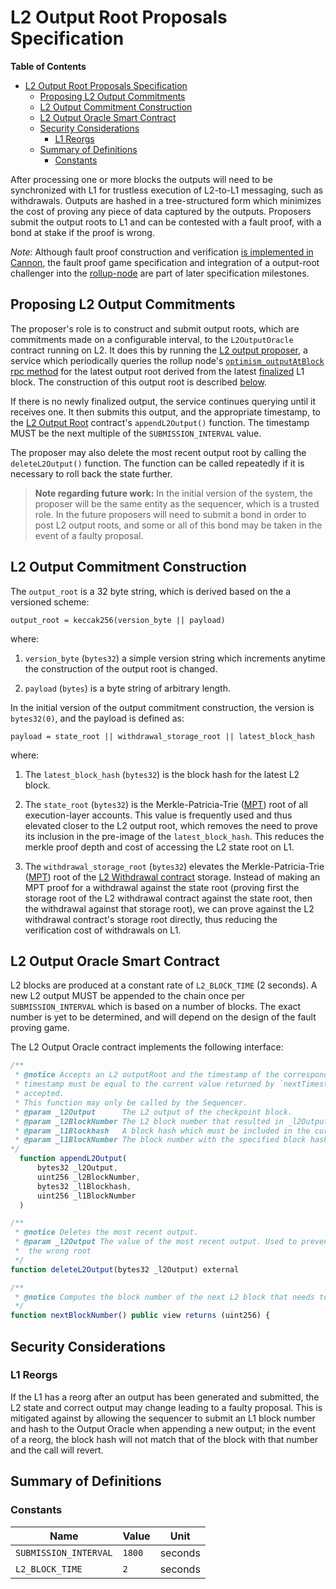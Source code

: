 # L2 Output Root Proposals Specification

<!-- All glossary references in this file. -->

[g-rollup-node]: glossary.md#rollup-node
[g-mpt]: glossary.md#merkle-patricia-trie

<!-- START doctoc generated TOC please keep comment here to allow auto update -->
<!-- DON'T EDIT THIS SECTION, INSTEAD RE-RUN doctoc TO UPDATE -->
**Table of Contents**

- [L2 Output Root Proposals Specification](#l2-output-root-proposals-specification)
  - [Proposing L2 Output Commitments](#proposing-l2-output-commitments)
  - [L2 Output Commitment Construction](#l2-output-commitment-construction)
  - [L2 Output Oracle Smart Contract](#l2-output-oracle-smart-contract)
  - [Security Considerations](#security-considerations)
    - [L1 Reorgs](#l1-reorgs)
  - [Summary of Definitions](#summary-of-definitions)
    - [Constants](#constants)

<!-- END doctoc generated TOC please keep comment here to allow auto update -->

After processing one or more blocks the outputs will need to be synchronized with L1 for trustless execution of
L2-to-L1 messaging, such as withdrawals. Outputs are hashed in a tree-structured form which minimizes the cost of
proving any piece of data captured by the outputs.
Proposers submit the output roots to L1 and can be contested with a fault proof,
with a bond at stake if the proof is wrong.

_Note_: Although fault proof construction and verification [is implemented in Cannon][cannon],
the fault proof game specification and integration of a output-root challenger into the [rollup-node][g-rollup-node]
are part of later specification milestones.

[cannon]: https://github.com/ethereum-optimism/cannon

## Proposing L2 Output Commitments

The proposer's role is to construct and submit output roots, which are commitments made on a configurable interval,
to the `L2OutputOracle` contract running on L2. It does this by running the [L2 output proposer](../op-proposer/),
a service which periodically queries the rollup node's
[`optimism_outputAtBlock` rpc method](./rollup-node.md#l2-output-rpc-method) for the latest output root derived
from the latest [finalized](rollup-node.md#finalization-guarantees) L1 block. The construction of this output root is
described [below](#l2-output-commitment-construction).

If there is no newly finalized output, the service continues querying until it receives one. It then submits this
output, and the appropriate timestamp, to the [L2 Output Root](#l2-output-root-smart-contract) contract's
`appendL2Output()` function. The timestamp MUST be the next multiple of the `SUBMISSION_INTERVAL` value.

The proposer may also delete the most recent output root by calling the `deleteL2Output()` function.
The function can be called repeatedly if it is necessary to roll back the state further.

> **Note regarding future work:** In the initial version of the system, the proposer will be the same entity as the
> sequencer, which is a trusted role. In the future proposers will need to submit a bond in order to post L2 output
> roots, and some or all of this bond may be taken in the event of a faulty proposal.

## L2 Output Commitment Construction

The `output_root` is a 32 byte string, which is derived based on the a versioned scheme:

```pseudocode
output_root = keccak256(version_byte || payload)
```

where:

1. `version_byte` (`bytes32`) a simple version string which increments anytime the construction of the output root
   is changed.

2. `payload` (`bytes`) is a byte string of arbitrary length.

In the initial version of the output commitment construction, the version is `bytes32(0)`, and the payload is defined
as:

```pseudocode
payload = state_root || withdrawal_storage_root || latest_block_hash
```

where:

1. The `latest_block_hash` (`bytes32`) is the block hash for the latest L2 block.

1. The `state_root` (`bytes32`) is the Merkle-Patricia-Trie ([MPT][g-mpt]) root of all execution-layer accounts.
   This value is frequently used and thus elevated closer to the L2 output root, which removes the need to prove its
   inclusion in the pre-image of the `latest_block_hash`. This reduces the merkle proof depth and cost of accessing the
   L2 state root on L1.

1. The `withdrawal_storage_root` (`bytes32`) elevates the Merkle-Patricia-Trie ([MPT][g-mpt]) root of the [L2 Withdrawal
   contract](./withdrawals.md#the-l2tol1messagepasser-contract) storage. Instead of making an MPT proof for a withdrawal
   against the state root (proving first the storage root of the L2 withdrawal contract against the state root, then
   the withdrawal against that storage root), we can prove against the L2 withdrawal contract's storage root directly,
   thus reducing the verification cost of withdrawals on L1.

## L2 Output Oracle Smart Contract

L2 blocks are produced at a constant rate of `L2_BLOCK_TIME` (2 seconds).
A new L2 output MUST be appended to the chain once per `SUBMISSION_INTERVAL` which is based on a number of blocks.
The exact number is yet to be determined, and will depend on the design of the fault proving game.

The L2 Output Oracle contract implements the following interface:

```js
/**
 * @notice Accepts an L2 outputRoot and the timestamp of the corresponding L2 block. The
 * timestamp must be equal to the current value returned by `nextTimestamp()` in order to be
 * accepted.
 * This function may only be called by the Sequencer.
 * @param _l2Output      The L2 output of the checkpoint block.
 * @param _l2BlockNumber The L2 block number that resulted in _l2Output.
 * @param _l1Blockhash   A block hash which must be included in the current chain.
 * @param _l1BlockNumber The block number with the specified block hash.
*/
  function appendL2Output(
      bytes32 _l2Output,
      uint256 _l2BlockNumber,
      bytes32 _l1Blockhash,
      uint256 _l1BlockNumber
  )

/**
 * @notice Deletes the most recent output.
 * @param _l2Output The value of the most recent output. Used to prevent erroneously deleting
 *  the wrong root
 */
function deleteL2Output(bytes32 _l2Output) external

/**
 * @notice Computes the block number of the next L2 block that needs to be checkpointed.
 */
function nextBlockNumber() public view returns (uint256) {
```

## Security Considerations

### L1 Reorgs

If the L1 has a reorg after an output has been generated and submitted, the L2 state and correct output may change
leading to a faulty proposal. This is mitigated against by allowing the sequencer to submit an
L1 block number and hash to the Output Oracle when appending a new output; in the event of a reorg, the block hash
will not match that of the block with that number and the call will revert.

## Summary of Definitions

### Constants

| Name                  | Value  | Unit    |
| --------------------- | ------ | ------- |
| `SUBMISSION_INTERVAL` | `1800` | seconds |
| `L2_BLOCK_TIME`       | `2`    | seconds |
